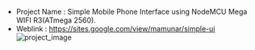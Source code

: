 - Project Name  : Simple Mobile Phone Interface using NodeMCU Mega WIFI R3(ATmega 2560).
- Weblink       : https://sites.google.com/view/mamunar/simple-ui
![project_image](https://github.com/user-attachments/assets/d8ee38d8-586f-4366-9677-41f9a94a2a1e)
